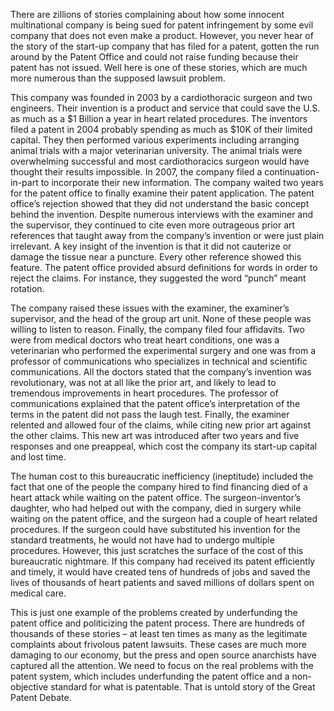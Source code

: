 There are zillions of stories complaining about how some innocent multinational company is being sued for patent infringement by some evil company that does not even make a product. However, you never hear of the story of the start-up company that has filed for a patent, gotten the run around by the Patent Office and could not raise funding because their patent has not issued. Well here is one of these stories, which are much more numerous than the supposed lawsuit problem.

This company was founded in 2003 by a cardiothoracic surgeon and two engineers. Their invention is a product and service that could save the U.S. as much as a $1 Billion a year in heart related procedures. The inventors filed a patent in 2004 probably spending as much as $10K of their limited capital. They then performed various experiments including arranging animal trials with a major veterinarian university. The animal trials were overwhelming successful and most cardiothoracics surgeon would have thought their results impossible. In 2007, the company filed a continuation-in-part to incorporate their new information. The company waited two years for the patent office to finally examine their patent application. The patent office’s rejection showed that they did not understand the basic concept behind the invention. Despite numerous interviews with the examiner and the supervisor, they continued to cite even more outrageous prior art references that taught away from the company’s invention or were just plain irrelevant. A key insight of the invention is that it did not cauterize or damage the tissue near a puncture. Every other reference showed this feature. The patent office provided absurd definitions for words in order to reject the claims. For instance, they suggested the word “punch” meant rotation.

The company raised these issues with the examiner, the examiner’s supervisor, and the head of the group art unit. None of these people was willing to listen to reason. Finally, the company filed four affidavits. Two were from medical doctors who treat heart conditions, one was a veterinarian who performed the experimental surgery and one was from a professor of communications who specializes in technical and scientific communications. All the doctors stated that the company’s invention was revolutionary, was not at all like the prior art, and likely to lead to tremendous improvements in heart procedures. The professor of communications explained that the patent office’s interpretation of the terms in the patent did not pass the laugh test. Finally, the examiner relented and allowed four of the claims, while citing new prior art against the other claims. This new art was introduced after two years and five responses and one preappeal, which cost the company its start-up capital and lost time.

The human cost to this bureaucratic inefficiency (ineptitude) included the fact that one of the people the company hired to find financing died of a heart attack while waiting on the patent office. The surgeon-inventor’s daughter, who had helped out with the company, died in surgery while waiting on the patent office, and the surgeon had a couple of heart related procedures. If the surgeon could have substituted his invention for the standard treatments, he would not have had to undergo multiple procedures. However, this just scratches the surface of the cost of this bureaucratic nightmare. If this company had received its patent efficiently and timely, it would have created tens of hundreds of jobs and saved the lives of thousands of heart patients and saved millions of dollars spent on medical care.

This is just one example of the problems created by underfunding the patent office and politicizing the patent process. There are hundreds of thousands of these stories – at least ten times as many as the legitimate complaints about frivolous patent lawsuits. These cases are much more damaging to our economy, but the press and open source anarchists have captured all the attention. We need to focus on the real problems with the patent system, which includes underfunding the patent office and a non-objective standard for what is patentable. That is untold story of the Great Patent Debate.